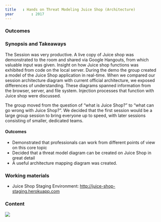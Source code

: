 ```yaml
---
title   : Hands on Threat Modeling Juice Shop (Architecture)
year		: 2017
---
```



### Outcomes

### Synopsis and Takeaways

The Session was very productive. A live copy of Juice shop was demonstrated to the room and shared via Google Hangouts, from which valuable input was given. Insight on how Juice shop functions was exhibited from code on the local server. During the demo the group created a model of the Juice Shop application in real-time.
When we compared our session architecture diagram with current official architecture, we exposed differences of understanding.
These diagrams spanned information from the browser, server, and file system. Injection processes that function with Juice shop were discussed. 
 
The group moved from the question of “what is Juice Shop?” to “what can go wrong with Juice Shop?”.  We decided that the first session would be a large group session to bring everyone up to speed, with later sessions consisting of smaller, dedicated teams. 

#### Outcomes

- Demonstrated that professionals can work from different points of view on this core topic 
- Decided that a threat model diagram can be created on Juice Shop in great detail
- A useful architecture mapping diagram was created. 

### Working materials

* Juice Shop Staging Environment: <http://juice-shop-staging.herokuapp.com>

### Content

[![](https://raw.githubusercontent.com/OWASP/owasp-summit-2017/master/Working-Sessions/Threat-Model/whiteboard-photos/AM-1-Picture-1.jpg)](https://raw.githubusercontent.com/OWASP/owasp-summit-2017/master/Working-Sessions/Threat-Model/whiteboard-photos/AM-1-Picture-1.jpg)

